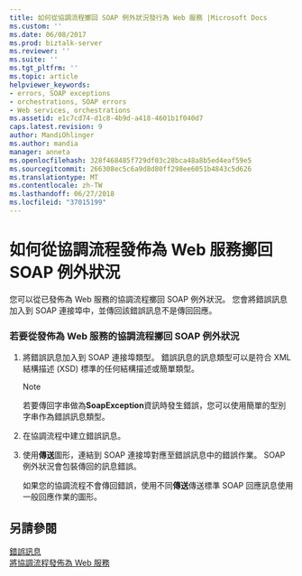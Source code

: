 ```yaml
---
title: 如何從協調流程擲回 SOAP 例外狀況發行為 Web 服務 |Microsoft Docs
ms.custom: ''
ms.date: 06/08/2017
ms.prod: biztalk-server
ms.reviewer: ''
ms.suite: ''
ms.tgt_pltfrm: ''
ms.topic: article
helpviewer_keywords:
- errors, SOAP exceptions
- orchestrations, SOAP errors
- Web services, orchestrations
ms.assetid: e1c7cd74-d1c8-4b9d-a418-4601b1f040d7
caps.latest.revision: 9
author: MandiOhlinger
ms.author: mandia
manager: anneta
ms.openlocfilehash: 328f468485f729df03c28bca48a8b5ed4eaf59e5
ms.sourcegitcommit: 266308ec5c6a9d8d80ff298ee6051b4843c5d626
ms.translationtype: MT
ms.contentlocale: zh-TW
ms.lasthandoff: 06/27/2018
ms.locfileid: "37015199"
---
```

# <a name="how-to-throw-soap-exceptions-from-orchestrations-published-as-a-web-service"></a>如何從協調流程發佈為 Web 服務擲回 SOAP 例外狀況
您可以從已發佈為 Web 服務的協調流程擲回 SOAP 例外狀況。 您會將錯誤訊息加入到 SOAP 連接埠中，並傳回該錯誤訊息不是傳回回應。  
  
### <a name="to-throw-a-soap-exception-from-an-orchestration-published-as-a-web-service"></a>若要從發佈為 Web 服務的協調流程擲回 SOAP 例外狀況  
  
1. 將錯誤訊息加入到 SOAP 連接埠類型。 錯誤訊息的訊息類型可以是符合 XML 結構描述 (XSD) 標準的任何結構描述或簡單類型。  
  
   > [!NOTE]
   >  若要傳回字串做為**SoapException**資訊時發生錯誤，您可以使用簡單的型別字串作為錯誤訊息類型。  
  
2. 在協調流程中建立錯誤訊息。  
  
3. 使用**傳送**圖形，連結到 SOAP 連接埠對應至錯誤訊息中的錯誤作業。 SOAP 例外狀況會包裝傳回的訊息錯誤。  
  
   如果您的協調流程不會傳回錯誤，使用不同**傳送**傳送標準 SOAP 回應訊息使用一般回應作業的圖形。  
  
## <a name="see-also"></a>另請參閱  
 [錯誤訊息](../core/fault-messages.md)   
 [將協調流程發佈為 Web 服務](../core/publishing-an-orchestration-as-a-web-service.md)